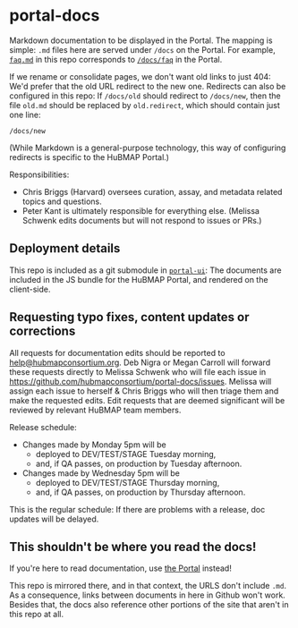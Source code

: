 # portal-docs
Markdown documentation to be displayed in the Portal. The mapping is simple: `.md` files here are served under `/docs` on the Portal. For example,
[`faq.md`](https://github.com/hubmapconsortium/portal-docs/blob/master/faq.md) in this repo
corresponds to [`/docs/faq`](https://portal.hubmapconsortium.org/docs/faq) in the Portal.

If we rename or consolidate pages, we don't want old links to just 404: We'd prefer that the old URL redirect to the new one.
Redirects can also be configured in this repo: If `/docs/old` should redirect to `/docs/new`,
then the file `old.md` should be replaced by `old.redirect`, which should contain just one line:
```
/docs/new
```
(While Markdown is a general-purpose technology, this way of configuring redirects is specific to the HuBMAP Portal.)

Responsibilities:
- Chris Briggs (Harvard) oversees curation, assay, and metadata related topics and questions.
- Peter Kant is ultimately responsible for everything else. (Melissa Schwenk edits documents but will not respond to issues or PRs.)
 
## Deployment details

This repo is included as a git submodule in [`portal-ui`](https://github.com/hubmapconsortium/portal-ui):
The documents are included in the JS bundle for the HuBMAP Portal, and rendered on the client-side.

## Requesting typo fixes, content updates or corrections
All requests for documentation edits should be reported to help@hubmapconsortium.org.
Deb Nigra or Megan Carroll will forward these requests directly to Melissa Schwenk who will file each issue in
https://github.com/hubmapconsortium/portal-docs/issues. Melissa will assign each issue to herself & Chris Briggs
who will then triage them and make the requested edits. Edit requests that are deemed significant will be reviewed
by relevant HuBMAP team members.

Release schedule:
- Changes made by Monday 5pm will be 
  - deployed to DEV/TEST/STAGE Tuesday morning,
  - and, if QA passes, on production by Tuesday afternoon.
- Changes made by Wednesday 5pm will be 
  - deployed to DEV/TEST/STAGE Thursday morning,
  - and, if QA passes, on production by Thursday afternoon.

This is the regular schedule: If there are problems with a release, doc updates will be delayed.

## **This shouldn't be where you read the docs!**

If you're here to read documentation, use [the Portal](https://portal.hubmapconsortium.org/docs/) instead!

This repo is mirrored there, and in that context, the URLS don't include `.md`.
As a consequence, links between documents in here in Github won't work. Besides that, the docs also reference other portions of the site that aren't in this repo at all.
